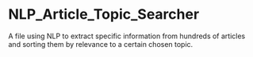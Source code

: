 # NLP_Article_Topic_Searcher
A file using NLP to extract specific information from hundreds of articles and sorting them by relevance to a certain chosen topic.
